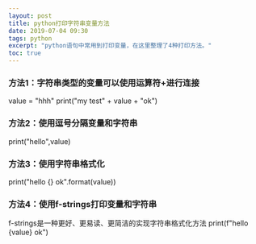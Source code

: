 ```yaml
---
layout: post
title: python打印字符串变量方法
date: 2019-07-04 09:30
tags: python
excerpt: "python语句中常用到打印变量，在这里整理了4种打印方法。"
toc: true
---
```

### 方法1：字符串类型的变量可以使用运算符+进行连接
value = "hhh"
print("my test" + value + "ok")
### 方法2：使用逗号分隔变量和字符串
print("hello",value)
### 方法3：使用字符串格式化
print("hello {} ok".format(value))
### 方法4：使用f-strings打印变量和字符串
f-strings是一种更好、更易读、更简洁的实现字符串格式化方法
print(f"hello {value} ok")
